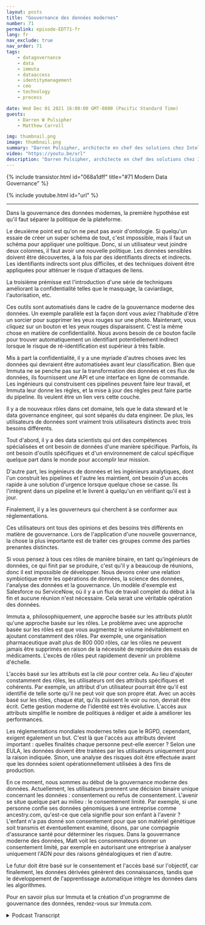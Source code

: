 ```yaml
---
layout: posts
title: "Gouvernance des données modernes"
number: 71
permalink: episode-EDT71-fr
lang: fr
nav_exclude: true
nav_order: 71
tags:
    - datagovernance
    - data
    - immuta
    - dataaccess
    - identitymanagement
    - ceo
    - technology
    - process

date: Wed Dec 01 2021 16:00:00 GMT-0800 (Pacific Standard Time)
guests:
    - Darren W Pulsipher
    - Matthew Carroll

img: thumbnail.png
image: thumbnail.png
summary: "Darren Pulsipher, architecte en chef des solutions chez Intel, poursuit sa discussion approfondie sur la réalité et l'avenir de la gouvernance moderne des données avec Matthew Carroll, PDG d'Immuta. Dans cet épisode, ils discutent de la Classification des données, des Politiques et de la Gouvernance."
video: "https://youtu.be/url"
description: "Darren Pulsipher, architecte en chef des solutions chez Intel, poursuit sa discussion approfondie sur la réalité et l'avenir de la gouvernance moderne des données avec Matthew Carroll, PDG d'Immuta. Dans cet épisode, ils discutent de la Classification des données, des Politiques et de la Gouvernance."
---
```


<div>
{% include transistor.html id="068a1dff" title="#71 Modern Data Governance" %}

{% include youtube.html id="url" %}
</div>

---

Dans la gouvernance des données modernes, la première hypothèse est qu'il faut séparer la politique de la plateforme.

Le deuxième point est qu'on ne peut pas avoir d'ontologie. Si quelqu'un essaie de créer un super schéma de tout, c'est impossible, mais il faut un schéma pour appliquer une politique. Donc, si un utilisateur veut joindre deux colonnes, il faut avoir une nouvelle politique. Les données sensibles doivent être découvertes, à la fois par des identifiants directs et indirects. Les identifiants indirects sont plus difficiles, et des techniques doivent être appliquées pour atténuer le risque d'attaques de liens.

La troisième prémisse est l'introduction d'une série de techniques améliorant la confidentialité telles que le masquage, la caviardage, l'autorisation, etc.

Ces outils sont automatisés dans le cadre de la gouvernance moderne des données. Un exemple parallèle est la façon dont vous aviez l'habitude d'être un sorcier pour supprimer les yeux rouges sur une photo. Maintenant, vous cliquez sur un bouton et les yeux rouges disparaissent. C'est la même chose en matière de confidentialité. Nous avons besoin de ce bouton facile pour trouver automatiquement un identifiant potentiellement indirect lorsque le risque de ré-identification est supérieur à très faible.

Mis à part la confidentialité, il y a une myriade d'autres choses avec les données qui devraient être automatisées avant leur classification. Bien que Immuta ne se penche pas sur la transformation des données et ces flux de données, ils fournissent une API et une interface en ligne de commande. Les ingénieurs qui construisent ces pipelines peuvent faire leur travail, et Immuta leur donne les règles, et la mise à jour des règles peut faire partie du pipeline. Ils veulent être un lien vers cette couche.

Il y a de nouveaux rôles dans cet domaine, tels que le data steward et le data governance engineer, qui sont séparés du data engineer. De plus, les utilisateurs de données sont vraiment trois utilisateurs distincts avec trois besoins différents.

Tout d'abord, il y a des data scientists qui ont des compétences spécialisées et ont besoin de données d'une manière spécifique. Parfois, ils ont besoin d'outils spécifiques et d'un environnement de calcul spécifique quelque part dans le monde pour accomplir leur mission.

D'autre part, les ingénieurs de données et les ingénieurs analytiques, dont l'un construit les pipelines et l'autre les maintient, ont besoin d'un accès rapide à une solution d'urgence lorsque quelque chose se casse. Ils l'intègrent dans un pipeline et le livrent à quelqu'un en vérifiant qu'il est à jour.

Finalement, il y a les gouverneurs qui cherchent à se conformer aux réglementations.

Ces utilisateurs ont tous des opinions et des besoins très différents en matière de gouvernance. Lors de l'application d'une nouvelle gouvernance, la chose la plus importante est de traiter ces groupes comme des parties prenantes distinctes.

Si vous pensez à tous ces rôles de manière binaire, en tant qu'ingénieurs de données, ce qui finit par se produire, c'est qu'il y a beaucoup de réunions, donc il est impossible de développer. Nous devons créer une relation symbiotique entre les opérations de données, la science des données, l'analyse des données et la gouvernance. Un modèle d'exemple est Salesforce ou ServiceNow, où il y a un flux de travail complet du début à la fin et aucune réunion n'est nécessaire. Cela serait une véritable opération des données.

Immuta a, philosophiquement, une approche basée sur les attributs plutôt qu'une approche basée sur les rôles. Le problème avec une approche basée sur les rôles est que vous augmentez le volume inévitablement en ajoutant constamment des rôles. Par exemple, une organisation pharmaceutique avait plus de 800 000 rôles, car les rôles ne peuvent jamais être supprimés en raison de la nécessité de reproduire des essais de médicaments. L'excès de rôles peut rapidement devenir un problème d'échelle.

L'accès basé sur les attributs est la clé pour contrer cela. Au lieu d'ajouter constamment des rôles, les utilisateurs ont des attributs spécifiques et cohérents. Par exemple, un attribut d'un utilisateur pourrait être qu'il est identifié de telle sorte qu'il ne peut voir que son propre état. Avec un accès basé sur les rôles, chaque état, qu'ils puissent le voir ou non, devrait être écrit. Cette gestion moderne de l'identité est très évolutive. L'accès aux attributs simplifie le nombre de politiques à rédiger et aide à améliorer les performances.

Les réglementations mondiales modernes telles que le RGPD, cependant, exigent également un but. C'est là que l'accès aux attributs devient important : quelles finalités chaque personne peut-elle exercer ? Selon une EULA, les données doivent être traitées par les utilisateurs uniquement pour la raison indiquée. Sinon, une analyse des risques doit être effectuée avant que les données soient opérationnellement utilisées à des fins de production.

En ce moment, nous sommes au début de la gouvernance moderne des données. Actuellement, les utilisateurs prennent une décision binaire unique concernant les données : consentement ou refus de consentement. L'avenir se situe quelque part au milieu : le consentement limité. Par exemple, si une personne confie ses données génomiques à une entreprise comme ancestry.com, qu'est-ce que cela signifie pour son enfant à l'avenir ? L'enfant n'a pas donné son consentement pour que son matériel génétique soit transmis et éventuellement examiné, disons, par une compagnie d'assurance santé pour déterminer les risques. Dans la gouvernance moderne des données, Matt voit les consommateurs donner un consentement limité, par exemple en autorisant une entreprise à analyser uniquement l'ADN pour des raisons généalogiques et rien d'autre.

Le futur doit être basé sur le consentement et l'accès basé sur l'objectif, car finalement, les données dérivées génèrent des connaissances, tandis que le développement de l'apprentissage automatique intègre les données dans les algorithmes.

Pour en savoir plus sur Immuta et la création d'un programme de gouvernance des données, rendez-vous sur Immuta.com.



<details>
<summary> Podcast Transcript </summary>

<p></p>

</details>
